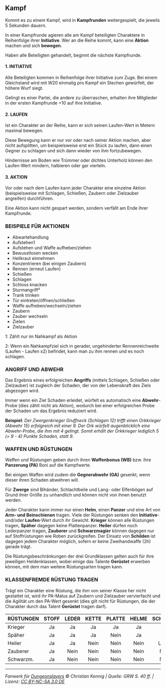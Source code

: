 ## Kampf

Kommt es zu einem Kampf, wird in **Kampfrunden** weitergespielt, die jeweils 5 Sekunden dauern.

In einer Kampfrunde agieren alle am Kampf beteiligten Charaktere in Reihenfolge ihrer **Initiative**. Wer an die Reihe kommt, kann eine **Aktion** machen und sich **bewegen**.

Haben alle Beteiligten gehandelt, beginnt die nächste Kampfrunde.

#### 1. INITIATIVE

Alle Beteiligten kommen in Reihenfolge ihrer Initiative zum Zuge. Bei einem Gleichstand wird mit W20 einmalig pro Kampf ein Stechen gewürfelt, der höhere Wurf siegt.

Gelingt es einer Partei, die andere zu überraschen, erhalten ihre Mitglieder in der ersten Kampfrunde +10 auf ihre Initiative.

#### 2. LAUFEN

Ist ein Charakter an der Reihe, kann er sich seinen Laufen-Wert in Metern maximal bewegen.

Diese Bewegung kann er nur vor oder nach seiner Aktion machen, aber nicht aufsplitten, um beispielsweise erst ein Stück zu laufen, dann einen Gegner zu schlagen und sich dann wieder von ihm fortzubewegen.

Hindernisse am Boden wie Trümmer oder dichtes Unterholz können den Laufen-Wert mindern, halbieren oder gar vierteln.

#### 3. AKTION

Vor oder nach dem Laufen kann jeder Charakter eine einzelne Aktion (beispielsweise mit Schlagen, Schießen,
Zaubern oder Zielzauber angreifen) durchführen.

Eine Aktion kann nicht gespart werden, sondern verfällt am Ende ihrer Kampfrunde.

### BEISPIELE FÜR AKTIONEN

- Abwartehandlung
- Aufstehen1
- Aufstehen und Waffe aufheben/ziehen
- Bewusstlosen wecken
- Heilkraut einnehmen
- Konzentrieren (bei einigen Zaubern)
- Rennen (erneut Laufen)
- Schießen
- Schlagen
- Schloss knacken
- Sturmangriff²
- Trank trinken
- Tür eintreten/öffnen/schließen
- Waffe aufheben/wechseln/ziehen
- Zaubern
- Zauber wechseln
- Zielen
- Zielzauber

1: Zählt nur im Nahkampf als Aktion

2: Wenn ein Nahkampfziel sich in gerader,
ungehinderter Rennenreichweite (Laufen - Laufen x2) befindet, kann man zu ihm rennen und es noch schlagen.

### ANGRIFF UND ABWEHR

Das Ergebnis eines erfolgreichen **Angriffs** (mittels Schlagen, Schießen oder Zielzauber) ist zugleich der Schaden, der von der Lebenskraft des Ziels abgezogen wird.

Immer wenn ein Ziel Schaden erleidet, würfelt es automatisch eine **Abwehr**-Probe (dies zählt nicht als Aktion), wodurch bei einer erfolgreichen Probe der Schaden um das Ergebnis reduziert wird.

**Beispiel**: _Der Zwergenkrieger Gruffneck (Schlagen 12) trifft einen Orkkrieger (Abwehr 15) erfolgreich mit einer 9. Der Ork würfelt augenblicklich eine Abwehr-Probe, die ihm mit 4 gelingt. Somit erhält der Orkkrieger lediglich 5 (= 9 - 4) Punkte Schaden, statt 9._

### WAFFEN UND RÜSTUNGEN

Waffen und Rüstungen geben durch ihren **Waffenbonus (WB)** bzw. ihre **Panzerung (PA)** Boni auf die Kampfwerte.

Bei einigen Waffen wird zudem die **Gegnerabwehr (GA)** gesenkt, wenn dieser ihren Schaden abwehren will.

Für **Zwerge** sind Bihänder, Schlachtbeile und Lang- oder Elfenbögen auf Grund ihrer Größe zu unhandlich und können nicht von ihnen benutzt werden.

Jeder Charakter kann immer nur einen **Helm**, einen **Panzer** und eine Art von **Arm- und Beinschienen** tragen. Viele der Rüstungen senken den **Initiative**- und/oder **Laufen**-Wert durch ihr Gewicht. **Krieger** können alle Rüstungen tragen, **Späher** dagegen keine Plattenpanzer. **Heiler** dürfen noch Lederpanzer tragen, **Zauberer** und **Schwarzmagier** können dagegen nur auf Stoffrüstungen wie Roben zurückgreifen. Der Einsatz von **Schilden** ist dagegen jedem Charakter möglich, sofern er keine Zweihandwaffe (2h) gerade trägt.

Die Rüstungsbeschränkungen der drei Grundklassen gelten auch für ihre jeweiligen Heldenklassen, wobei einige das Talente **Gerüstet** erwerben können, mit dem man weitere Rüstungsarten tragen kann.

### KLASSENFREMDE RÜSTUNG TRAGEN

Trägt ein Charakter eine Rüstung, die ihm von seiner Klasse her nicht gestattet ist, wird ihr PA-Malus auf Zaubern und Zielzauber vervierfacht und die Agilität um den PA-Wert gesenkt (dies gilt nicht für Rüstungen, die der Charakter durch das Talent **Gerüstet** tragen darf).

| RÜSTUNGEN | STOFF | LEDER | KETTE | PLATTE | HELME | SCHIENEN | SCHILDE |
| --------- | :---: | :---: | :---: | :----: | :---: | :------: | :-----: |
| Krieger   |  Ja   |  Ja   |  Ja   |   Ja   |  Ja   |   Alle   |  Alle   |
| Späher    |  Ja   |  Ja   |  Ja   |  Nein  |  Ja   |   Alle   |  Alle   |
| Heiler    |  Ja   |  Ja   | Nein  |  Nein  | Nein  |  Leder   |  Alle   |
| Zauberer  |  Ja   | Nein  | Nein  |  Nein  | Nein  |   Nein   |  Alle   |
| Schwarzm. |  Ja   | Nein  | Nein  |  Nein  | Nein  |   Nein   |  Alle   |

---

_Fanwerk für [Dungeonslayers](https://www.dungeonslayers.net/) © Christian Kennig | Quelle: GRW S. 40 ff. | Lizenz: [CC BY-NC-SA 3.0 DE](https://creativecommons.org/licenses/by-nc-sa/3.0/de/)_
